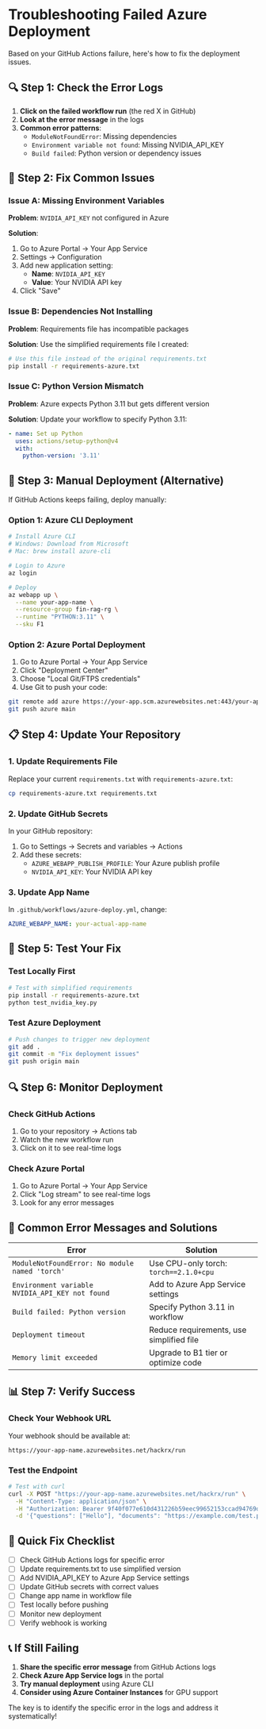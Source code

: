 # Troubleshooting Failed Azure Deployment

Based on your GitHub Actions failure, here's how to fix the deployment issues.

## 🔍 **Step 1: Check the Error Logs**

1. **Click on the failed workflow run** (the red X in GitHub)
2. **Look at the error message** in the logs
3. **Common error patterns**:
   - `ModuleNotFoundError`: Missing dependencies
   - `Environment variable not found`: Missing NVIDIA_API_KEY
   - `Build failed`: Python version or dependency issues

## 🔧 **Step 2: Fix Common Issues**

### **Issue A: Missing Environment Variables**

**Problem**: `NVIDIA_API_KEY` not configured in Azure

**Solution**:
1. Go to Azure Portal → Your App Service
2. Settings → Configuration
3. Add new application setting:
   - **Name**: `NVIDIA_API_KEY`
   - **Value**: Your NVIDIA API key
4. Click "Save"

### **Issue B: Dependencies Not Installing**

**Problem**: Requirements file has incompatible packages

**Solution**: Use the simplified requirements file I created:
```bash
# Use this file instead of the original requirements.txt
pip install -r requirements-azure.txt
```

### **Issue C: Python Version Mismatch**

**Problem**: Azure expects Python 3.11 but gets different version

**Solution**: Update your workflow to specify Python 3.11:
```yaml
- name: Set up Python
  uses: actions/setup-python@v4
  with:
    python-version: '3.11'
```

## 🚀 **Step 3: Manual Deployment (Alternative)**

If GitHub Actions keeps failing, deploy manually:

### **Option 1: Azure CLI Deployment**
```bash
# Install Azure CLI
# Windows: Download from Microsoft
# Mac: brew install azure-cli

# Login to Azure
az login

# Deploy
az webapp up \
  --name your-app-name \
  --resource-group fin-rag-rg \
  --runtime "PYTHON:3.11" \
  --sku F1
```

### **Option 2: Azure Portal Deployment**
1. Go to Azure Portal → Your App Service
2. Click "Deployment Center"
3. Choose "Local Git/FTPS credentials"
4. Use Git to push your code:
```bash
git remote add azure https://your-app.scm.azurewebsites.net:443/your-app.git
git push azure main
```

## 📋 **Step 4: Update Your Repository**

### **1. Update Requirements File**
Replace your current `requirements.txt` with `requirements-azure.txt`:
```bash
cp requirements-azure.txt requirements.txt
```

### **2. Update GitHub Secrets**
In your GitHub repository:
1. Go to Settings → Secrets and variables → Actions
2. Add these secrets:
   - `AZURE_WEBAPP_PUBLISH_PROFILE`: Your Azure publish profile
   - `NVIDIA_API_KEY`: Your NVIDIA API key

### **3. Update App Name**
In `.github/workflows/azure-deploy.yml`, change:
```yaml
AZURE_WEBAPP_NAME: your-actual-app-name
```

## 🧪 **Step 5: Test Your Fix**

### **Test Locally First**
```bash
# Test with simplified requirements
pip install -r requirements-azure.txt
python test_nvidia_key.py
```

### **Test Azure Deployment**
```bash
# Push changes to trigger new deployment
git add .
git commit -m "Fix deployment issues"
git push origin main
```

## 🔍 **Step 6: Monitor Deployment**

### **Check GitHub Actions**
1. Go to your repository → Actions tab
2. Watch the new workflow run
3. Click on it to see real-time logs

### **Check Azure Portal**
1. Go to Azure Portal → Your App Service
2. Click "Log stream" to see real-time logs
3. Look for any error messages

## 🚨 **Common Error Messages and Solutions**

| Error | Solution |
|-------|----------|
| `ModuleNotFoundError: No module named 'torch'` | Use CPU-only torch: `torch==2.1.0+cpu` |
| `Environment variable NVIDIA_API_KEY not found` | Add to Azure App Service settings |
| `Build failed: Python version` | Specify Python 3.11 in workflow |
| `Deployment timeout` | Reduce requirements, use simplified file |
| `Memory limit exceeded` | Upgrade to B1 tier or optimize code |

## 📊 **Step 7: Verify Success**

### **Check Your Webhook URL**
Your webhook should be available at:
```
https://your-app-name.azurewebsites.net/hackrx/run
```

### **Test the Endpoint**
```bash
# Test with curl
curl -X POST "https://your-app-name.azurewebsites.net/hackrx/run" \
  -H "Content-Type: application/json" \
  -H "Authorization: Bearer 9f40f077e610d431226b59eec99652153ccad94769da6779cc01725731999634" \
  -d '{"questions": ["Hello"], "documents": "https://example.com/test.pdf"}'
```

## 🎯 **Quick Fix Checklist**

- [ ] Check GitHub Actions logs for specific error
- [ ] Update requirements.txt to use simplified version
- [ ] Add NVIDIA_API_KEY to Azure App Service settings
- [ ] Update GitHub secrets with correct values
- [ ] Change app name in workflow file
- [ ] Test locally before pushing
- [ ] Monitor new deployment
- [ ] Verify webhook is working

## 📞 **If Still Failing**

1. **Share the specific error message** from GitHub Actions logs
2. **Check Azure App Service logs** in the portal
3. **Try manual deployment** using Azure CLI
4. **Consider using Azure Container Instances** for GPU support

The key is to identify the specific error in the logs and address it systematically! 